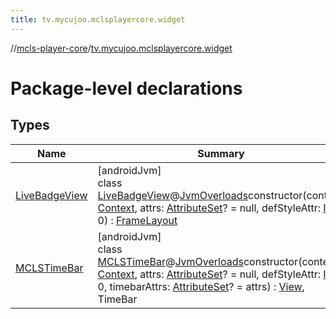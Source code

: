 ```yaml
---
title: tv.mycujoo.mclsplayercore.widget
---
```

//[mcls-player-core](../../index.html)/[tv.mycujoo.mclsplayercore.widget](index.html)



# Package-level declarations



## Types


| Name | Summary |
|---|---|
| [LiveBadgeView](-live-badge-view/index.html) | [androidJvm]<br>class [LiveBadgeView](-live-badge-view/index.html)@[JvmOverloads](https://kotlinlang.org/api/latest/jvm/stdlib/kotlin.jvm/-jvm-overloads/index.html)constructor(context: [Context](https://developer.android.com/reference/kotlin/android/content/Context.html), attrs: [AttributeSet](https://developer.android.com/reference/kotlin/android/util/AttributeSet.html)? = null, defStyleAttr: [Int](https://kotlinlang.org/api/latest/jvm/stdlib/kotlin/-int/index.html) = 0) : [FrameLayout](https://developer.android.com/reference/kotlin/android/widget/FrameLayout.html) |
| [MCLSTimeBar](-m-c-l-s-time-bar/index.html) | [androidJvm]<br>class [MCLSTimeBar](-m-c-l-s-time-bar/index.html)@[JvmOverloads](https://kotlinlang.org/api/latest/jvm/stdlib/kotlin.jvm/-jvm-overloads/index.html)constructor(context: [Context](https://developer.android.com/reference/kotlin/android/content/Context.html), attrs: [AttributeSet](https://developer.android.com/reference/kotlin/android/util/AttributeSet.html)? = null, defStyleAttr: [Int](https://kotlinlang.org/api/latest/jvm/stdlib/kotlin/-int/index.html) = 0, timebarAttrs: [AttributeSet](https://developer.android.com/reference/kotlin/android/util/AttributeSet.html)? = attrs) : [View](https://developer.android.com/reference/kotlin/android/view/View.html), TimeBar |


